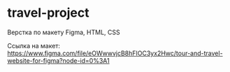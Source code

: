 # travel-project
Верстка по макету Figma, HTML, CSS

Ссылка на макет:
https://www.figma.com/file/eOWwwvjcB8hFIOC3yx2Hwc/tour-and-travel-website-for-figma?node-id=0%3A1
